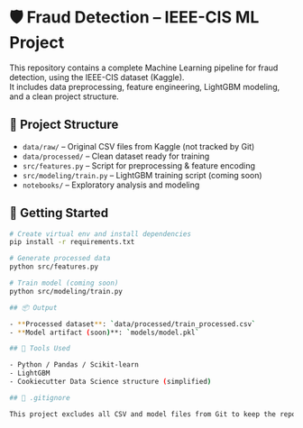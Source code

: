 # 🛡️ Fraud Detection – IEEE-CIS ML Project

This repository contains a complete Machine Learning pipeline for fraud detection, using the IEEE-CIS dataset (Kaggle).  
It includes data preprocessing, feature engineering, LightGBM modeling, and a clean project structure.

## 🔧 Project Structure

- `data/raw/` – Original CSV files from Kaggle (not tracked by Git)
- `data/processed/` – Clean dataset ready for training
- `src/features.py` – Script for preprocessing & feature encoding
- `src/modeling/train.py` – LightGBM training script (coming soon)
- `notebooks/` – Exploratory analysis and modeling

## 🚀 Getting Started

```bash
# Create virtual env and install dependencies
pip install -r requirements.txt

# Generate processed data
python src/features.py

# Train model (coming soon)
python src/modeling/train.py

## 📦 Output

- **Processed dataset**: `data/processed/train_processed.csv`
- **Model artifact (soon)**: `models/model.pkl`

## 🤖 Tools Used

- Python / Pandas / Scikit-learn
- LightGBM
- Cookiecutter Data Science structure (simplified)

## 📁 .gitignore

This project excludes all CSV and model files from Git to keep the repo lightweight and secure.
